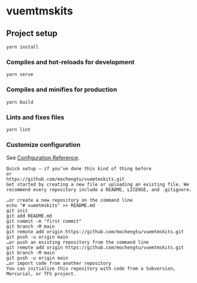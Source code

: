 # vuemtmskits

## Project setup
```
yarn install
```

### Compiles and hot-reloads for development
```
yarn serve
```

### Compiles and minifies for production
```
yarn build
```

### Lints and fixes files
```
yarn lint
```

### Customize configuration
See [Configuration Reference](https://cli.vuejs.org/config/).

```
Quick setup — if you’ve done this kind of thing before
or
https://github.com/mochengtu/vuemtmskits.git
Get started by creating a new file or uploading an existing file. We recommend every repository include a README, LICENSE, and .gitignore.

…or create a new repository on the command line
echo "# vuemtmskits" >> README.md
git init
git add README.md
git commit -m "first commit"
git branch -M main
git remote add origin https://github.com/mochengtu/vuemtmskits.git
git push -u origin main
…or push an existing repository from the command line
git remote add origin https://github.com/mochengtu/vuemtmskits.git
git branch -M main
git push -u origin main
…or import code from another repository
You can initialize this repository with code from a Subversion, Mercurial, or TFS project.
```